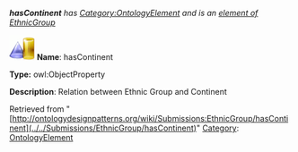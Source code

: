 ___hasContinent__ has [Category:OntologyElement](../../Category/OntologyElement "Category:OntologyElement") and is an [element of](../../Property/ElementOf "Property:ElementOf") [EthnicGroup](../../Submissions/EthnicGroup "Submissions:EthnicGroup")_


  




[![ObjectProperty](../../images/thumb/c/c3/ObjectProperty.gif/45px-ObjectProperty.gif)](../../Image/ObjectProperty.gif "ObjectProperty")
__Name__: hasContinent 


__Type:__ owl:ObjectProperty 


__Description__: Relation between Ethnic Group and Continent 





Retrieved from "[http://ontologydesignpatterns.org/wiki/Submissions:EthnicGroup/hasContinent](../../Submissions/EthnicGroup/hasContinent)"
 [Category](http://ontologydesignpatterns.org/wiki/Special:Categories "Special:Categories"): [OntologyElement](../../Category/OntologyElement "Category:OntologyElement")